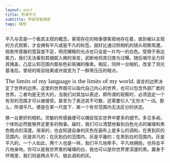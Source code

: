 ```yaml
---
layout: post
title: 所谓平凡
subtitle: 甲辰惊蛰偶感
tags: 随想
---
```


平凡与否是一个极其主观的概念。客观存在的物事便客观地存在着，直到被以主观的方式观察，才会拥有平凡或是不凡的标签。就好比通过照相机的镜头观察周遭。倘若传感器的宽容度不足，明亮耀眼的光点也只会是一片均一的白色。受限于表达能力，我们无法看到其细腻入微的渐变，武断地将其归类为过曝。随后竭尽全力将其掩盖，凸显认知范围内那些色彩斑斓的像素。相反，同样一台相机，改变了测光基准后，曾经的斑驳陆离或许就变为了一群黑压压的暗点。

<span style="font: 1.4em Allura">The limits of my language is the limits of my world.</span>
语言的边界决定了世界的边界。这里的世界既可以指代自己内心的世界，也可以包含外部广袤的世界。二者均是无穷大的，当我们对其加以表述，即所谓的观察时，必须选定一个有穷的范围才可以被接受。甚至为了表述其不可数，还需要引入“无穷大”一词。那么，所谓平凡，便是在某一尺度下、某一个有穷范围内无法区分的状态。

换一台更好的相机，灵敏的传感器便可以捕捉现实世界中更多的细节。多见多闻，个体则必然能够界定更多的物事。届时，我们可以清楚地看到白色光点的璀璨和黑色暗点的深邃。渐渐的，也会知道自身的灰色在画布上是多么的调和。在黑到灰的范围内，灰是非凡的；在灰到白的范围内，灰是平庸的；在黑到白的范围内，灰是平凡的。一个人如此，两个人也是一样。我们平凡地牵手，平凡地拥抱，也将会平凡地亲吻。你可以是我世界里的璀璨的白，我也可以是你世界里深邃的黑。置身于环境里，我们则是两点平凡、彼此调和的灰。
